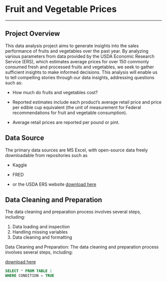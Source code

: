# Fruit and Vegetable Prices
---

## Project Overview

This data analysis project aims to generate insights into the sales performance of fruits and vegetables over the past year. By analyzing various parameters from data provided by the USDA Economic Research Service (ERS), which estimates average prices for over 150 commonly consumed fresh and processed fruits and vegetables, we seek to gather sufficient insights to make informed decisions. This analysis will enable us to tell compelling stories through our data insights, addressing questions such as:

  - How much do fruits and vegetables cost?
  
  - Reported estimates include each product’s average retail price and price per edible cup equivalent (the unit of measurement for Federal recommendations for fruit and vegetable consumption).
    
  - Average retail prices are reported per pound or pint.

## Data Source

The primary data sources are MS Excel, with open-source data freely downloadable from repositories such as 

  - Kaggle
  
  - FRED
  
  -   or the USDA ERS website [download here](https://www.ers.usda.gov/data-products/fruit-and-vegetable-prices.aspx)

## Data Cleaning and Preparation

The data cleaning and preparation process involves several steps, including:
1.	Data loading and inspection
2.	Handling missing variables
3.	Data cleaning and formatting
  
Data Cleaning and Preparation: The data cleaning and preparation process involves several steps, including:



[download here](https://www.microsoft.com)


``` SQL
SELECT * FROM TABLE 1
WHERE CONDITION = TRUE
```
